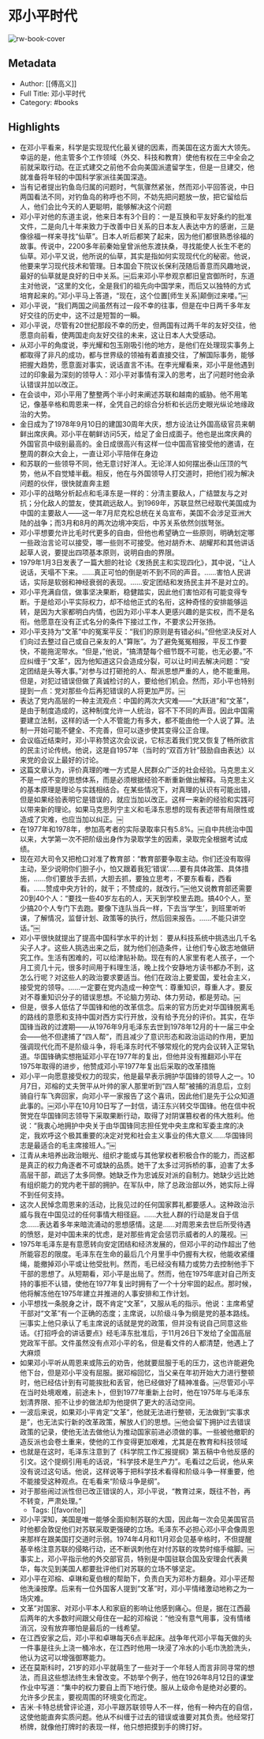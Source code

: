 # 邓小平时代

![rw-book-cover](https://wfqqreader-1252317822.image.myqcloud.com/cover/48/674048/s_674048.jpg)

## Metadata
- Author: [[傅高义]]
- Full Title: 邓小平时代
- Category: #books

## Highlights
- 在邓小平看来，科学是实现现代化最关键的因素，而美国在这方面大大领先。幸运的是，他主管多个工作领域（外交、科技和教育）使他有权在三中全会之前就采取行动。在正式建交之前他不会向美国派遣留学生，但是一旦建交，他就准备将年轻的中国科学家派往美国深造。
- 当有记者提出钓鱼岛归属的问题时，气氛骤然紧张，然而邓小平回答说，中日两国看法不同，对钓鱼岛的称呼也不同，不妨先把问题放一放，把它留给后人，他们会比今天的人更聪明，能够解决这个问题
- 邓小平对他的东道主说，他来日本有3个目的：一是互换和平友好条约的批准文件，二是向几十年来致力于改善中日关系的日本友人表达中方的感谢，三是像徐福一样来寻找“仙草”。日本人听后都笑了起来，因为他们都很熟悉徐福的故事。传说中，2200多年前秦始皇曾派他东渡扶桑，寻找能使人长生不老的仙草。邓小平又说，他所说的仙草，其实是指如何实现现代化的秘密。他说，他要来学习现代技术和管理。日本国会下院议长保利茂随后善意而风趣地说，最好的仙草就是良好的日中关系。￼后来邓小平参观京都旧皇宫御所时，东道主对他说，“这里的文化，全是我们的祖先向中国学来，而后又以独特的方式培育起来的。”邓小平马上答道，“现在，这个位置[师生关系]颠倒过来喽。”￼
- 邓小平说，“我们两国之间虽然有过一段不幸的往事，但是在中日两千多年友好交往的历史中，这不过是短暂的一瞬。
- 邓小平说，尽管有20世纪那段不幸的历史，但两国有过两千年的友好交往，他愿意向前看，使两国走向友好交往的未来，这让日本人大受感动。
- 从邓小平的角度说，李光耀和包玉刚吸引他的地方，是他们在处理现实事务上都取得了非凡的成功，都与世界级的领袖有着直接交往，了解国际事务，能够把握大趋势，愿意面对事实，说话直言不讳。在李光耀看来，邓小平是他遇到过的印象最为深刻的领导人：邓小平对事情有深入的思考，出了问题时他会承认错误并加以改正。
- 在会谈中，邓小平用了整整两个半小时来阐述苏联和越南的威胁。他不用笔记，像基辛格和周恩来一样，全凭自己的综合分析和长远历史眼光纵论地缘政治的大势。
- 金日成为了1978年9月10日的建国30周年大庆，想方设法让外国高级官员来朝鲜出席庆典。邓小平在朝鲜访问5天，给足了金日成面子。他也是出席庆典的外国官员中级别最高的。金日成很高兴有这样一位中国高官接受他的邀请，在整周的群众大会上，一直让邓小平陪伴在身边
- 和苏联的一些领导不同，他无意讨好洋人。无论洋人如何摆出泰山压顶的气势，他从不自觉矮半截。相反，他在与外国领导人打交道时，把他们视为解决问题的伙伴，很快就直奔主题
- 邓小平的战略分析起点和毛泽东是一样的：分清主要敌人，广结盟友与之对抗；分化敌人的盟友，使其疏远敌人。到1969年，苏联显然已经取代美国成为中国的主要敌人——这一年7月尼克松总统在关岛宣布，美国不会涉足亚洲大陆的战争；而3月和8月的两次边境冲突后，中苏关系依然剑拔弩张。
- 邓小平想要允许比毛时代更多的自由，但他也希望确立一些原则，明确划定哪一些政治言论可以接受，哪一些则不可接受。他对胡乔木、胡耀邦和其他讲话起草人说，要提出四项基本原则，说明自由的界限。
- 1979年1月3日发表了一篇大胆的社论《发扬民主和实现四化》，其中说，“让人说话，天塌不下来。……真正可怕的倒是听不到不同的声音。……害怕人民讲话，实际是软弱和神经衰弱的表现。……安定团结和发扬民主并不是对立的。
- 邓小平充满自信，做事坚决果断，稳健踏实，因此他们害怕邓有可能变得专断。于是给邓小平实际权力，却不给他正式的名衔，这种奇怪的安排能够运转，是因为大家都明白内情，也因为邓小平本人更感兴趣的是实权，而不是名衔。他愿意在没有正式名分的条件下接过工作，不要求公开张扬。
- 邓小平支持为“文革”中的冤案平反：“我们的原则是有错必纠。”但他坚决反对人们向过去整过自己或自己亲友的人“算账”。为了避免冤冤相报，平反工作要快，不能拖泥带水。“但是，”他说，“搞清楚每个细节既不可能，也无必要。”不应纠缠于“文革”，因为他知道这只会造成分裂，可以让时间去解决问题：“安定团结是头等大事。”对参与过打砸抢的人、帮派思想严重的人，绝不能重用。但是，对犯过错误但做了真诚检讨的人，要给他们机会。然而，邓小平也特别提到一点：党对那些今后再犯错误的人将更加严厉。￼
- 表达了党内高层的一种主流观点：中国的两次大灾难——“大跃进”和“文革”，是由于制度造成的，这种制度允许一人统治，容不下不同的声音。因此中国需要建立法制，这样的话一个人不管能力有多大，都不能由他一个人说了算。法制一开始可能不健全、不完善，但可以逐步使其变得公正合理。
- 会议临近结束时，邓小平称赞这次会议说，它标志着我们党又恢复了畅所欲言的民主讨论传统。他说，这是自1957年（当时的“双百方针”鼓励自由表达）以来党的会议上最好的讨论。
- 这篇文章认为，评价真理的唯一方式是人民群众广泛的社会经验。马克思主义不是一成不变的思想体系，而是必须根据经验不断重新做出解释。马克思主义的基本原理是理论与实践相结合。在某些情况下，对真理的认识有可能出错，但是如果经验表明它是错误的，就应当加以改正。这样一来新的经验和实践可以带来新的理论。如果马克思列宁主义和毛泽东思想的现有表述带有局限性或造成了灾难，也应当加以纠正。￼
- 在1977年和1978年，参加高考者的实际录取率只有5.8%。￼自中共统治中国以来，大学第一次不把阶级出身作为录取学生的因素，录取完全根据考试成绩。
- 现在邓大司令又把枪口对准了教育部：“教育部要争取主动。你们还没有取得主动，至少说明你们胆子小，怕又跟着我犯‘错误’……要有具体政策、具体措施，……你们要放手去抓，大胆去抓，要独立思考，不要东看看，西看看。……赞成中央方针的，就干；不赞成的，就改行。”￼他又说教育部还需要20到40个人：“要找一些40岁左右的人，天天到学校里去跑。搞40个人，至少搞20个人专门下去跑。要像下连队当兵一样，下去当‘学生’，到班里听听课，了解情况，监督计划、政策等的执行，然后回来报告。……不能只讲空话。”￼
- 邓小平很快就提出了提高中国科学水平的计划：
  要从科技系统中挑选出几千名尖子人才。这些人挑选出来之后，就为他们创造条件，让他们专心致志地做研究工作。生活有困难的，可以给津贴补助。现在有的人家里有老人孩子，一个月工资几十元，很多时间用于料理生活，晚上找个安静地方读书都办不到，这怎么行呢？对这些人的政治要求要适当。他们在政治上要爱国，爱社会主义，接受党的领导。……一定要在党内造成一种空气：尊重知识，尊重人才。要反对不尊重知识分子的错误思想。不论脑力劳动、体力劳动，都是劳动。￼
- 但是，很多人低估了华国锋和他的改革信念。后来的官方历史对华国锋脱离毛的路线的意愿和支持中国对西方实行开放，没有给予充分的评价。其实，在华国锋当政的过渡期——从1976年9月毛泽东去世到1978年12月的十一届三中全会——他不但逮捕了“四人帮”，而且减少了意识形态和政治运动的作用，更加强调现代化而不是阶级斗争，将毛泽东时代不够常规化的党内会议转入正常轨道。华国锋确实想拖延邓小平在1977年的复出，但他并没有推翻邓小平在1975年取得的进步，他赞成邓小平1977年复出后采取的改革措施
- 邓小平一向愿意接受权力的现实，他是最早表示拥护华国锋的领导人之一。10月7日，邓榕的丈夫贺平从叶帅的家人那里听到“四人帮”被捕的消息后，立刻骑自行车飞奔回家，向邓小平一家报告了这个喜讯，因此他们是先于公众知道此事的。￼邓小平在10月10日写了一封信，请汪东兴转交华国锋。他在信中祝贺党在华国锋同志领导下采取果断行动，取得了对阴谋篡权者的伟大胜利。他说：“我衷心地拥护中央关于由华国锋同志担任党中央主席和军委主席的决定，我欢呼这个极其重要的决定对党和社会主义事业的伟大意义……华国锋同志是最适合的毛主席接班人。”￼
- 江青从未培养出政治眼光、组织才能或与其他掌权者积极合作的能力，而这都是真正的权力角逐者不可或缺的品质。她干了太多过河拆桥的事，迫害了太多高层干部，疏远了太多同僚。她缺乏作为忠诚反对派的自制力。她缺少远比她有组织能力的党内老干部的拥护。在军队中，除了总政治部以外，她实际上得不到任何支持。
- 这次人民悼念周恩来的活动，比我见过的任何国家葬礼都要感人。这种政治示威与我在中国见过的任何事情大相径庭。……大批人群的行动是发自于信念……表达着多年来暗流涌动的思想感情。这是……对周恩来去世后所受待遇的愤怒，是对中国未来的忧虑，是对那些肯定会惩罚示威者的人的蔑视。￼
- 1975年毛泽东是有意愿转向安定团结和经济发展的，但邓小平的动作超出了他所能容忍的限度。毛泽东在生命的最后几个月里手中仍握有大权，他能收紧缰绳，能撤掉邓小平或让他受批判。然而，毛已经没有精力或势力去控制他手下干部的思想了。从短期看，邓小平是出局了。然而，他在1975年底对自己所支持的事拒不认错，使他在1977年复出时拥有了一个十分牢固的起点。那时候，他将解冻他在1975年建立并推进的人事安排和工作计划。
- 小平想找一条脱身之计，既不肯定“文革”，又服从毛的指示。他说：主席希望干部对“文革”有一个正确的态度；主席说，以阶级斗争为纲是党的基本路线。￼事实上他只承认了毛主席说的话就是党的政策，但并没有说自己同意这些话。《打招呼会的讲话要点》经毛泽东批准后，于11月26日下发给了全国高层党政军干部。文件虽然没有点邓小平的名，但是看文件的人都清楚，他遇上了大麻烦
- 如果邓小平听从周恩来或陈云的劝告，他就要屈服于毛的压力，这也许能避免他下台，但是邓小平没有屈服。据邓榕回忆，当父亲在年初开始大力进行整顿时，他已经估计到有可能挨批和丢官，他已经做好了精神准备。￼尽管邓小平在当时处境艰难，前途未卜，但到1977年重新上台时，他在1975年与毛泽东划清界限、拒不让步的做法却为他提供了更大的活动空间。
- 一波后来说，如果邓小平肯定“文革”，他就无法进行整顿，无法做到“实事求是”，也无法实行新的改革政策，解放人们的思想。￼他会留下拥护过去错误政策的记录，使他无法去做他认为推动国家前进必须做的事。一些被他撤职的造反派也会卷土重来，使他的工作变得更加艰难，尤其是在教育和科技领域
- 也就是在这时，毛泽东注意到了《科学院工作汇报提纲》第五稿中令他反感的引文。这个提纲引用毛的话说，“科学技术是生产力”。毛看过之后说，他从来没有说过这句话。他说，这样说等于把科学技术看得和阶级斗争一样重要，他不能接受这种观点。在毛看来“阶级斗争是纲”。
- 对于那些闹过派性但已改正错误的人，邓小平说，“教育过来，既往不咎，再不转变，严肃处理。”
    - Tags: [[favorite]] 
- 邓小平深知，美国是唯一能够全面抑制苏联的大国，因此每一次会见美国官员时他都会敦促他们对苏联采取更强硬的立场。毛泽东不必担心邓小平会像周恩来那样在跟美国打交道时示弱。1974年4月和11月邓会见基辛格时，不但提醒基辛格注意苏联的侵略行动，还不断讽刺他在对付苏联的攻势时缩手缩脚。￼事实上，邓小平指示他的外交部官员，特别是中国驻联合国及安理会代表黄华，每次见到美国人都要批评他们对苏联的立场不够坚定。
- 邓小平在邓榕、卓琳和夏伯根的帮助下，负责白天为邓朴方翻身。邓小平还帮他洗澡按摩。后来有一位外国客人提到“文革”时，邓小平情绪激动地称之为一场灾难。
- 文革”对国家、对邓小平本人和家庭的影响让他感到痛心。但是，据在江西最后两年的大多数时间跟父母住在一起的邓榕说：“他没有意气用事，没有情绪消沉，没有放弃哪怕是最后的一线希望。
- 在江西安家之后，邓小平和卓琳每天6点半起床。战争年代邓小平每天做的头一件事是往头上浇一桶冷水，在江西时他用一块浸了冷水的小毛巾洗脸洗头，他认为这可以增强御寒能力。
- 还在莫斯科时，21岁的邓小平就萌生了一些对于一个年轻人而言非同寻常的想法，而且这些想法终生未曾改变。不妨举个例子，他在1926年8月12日的课堂作业中写道：“集中的权力要自上而下地行使。服从上级命令是绝对必要的。允许多少民主，要视周围的环境变化而定。
- 吉米·卡特总统曾评论道，邓小平跟苏联领导人不一样，他有一种内在的自信，这使他能直奔实质问题。他从不纠缠于过去的错误或谁要对其负责。他经常打桥牌，就像他打牌时的表现一样，他只想把摸到手的牌打好。
